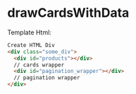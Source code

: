 # drawCardsWithData

Template Html:

```html
Create HTML Div
<div class="some_div">
  <div id="products"></div>
  // cards wrapper
  <div id="pagination_wrapper"></div>
  // pagination wrapper
</div>
```
